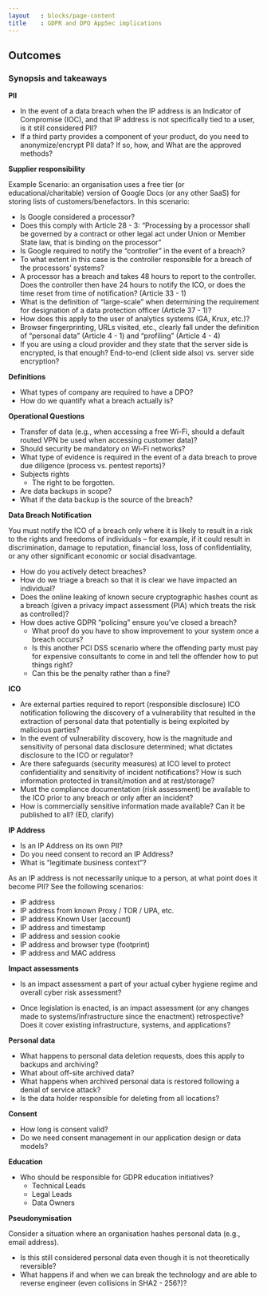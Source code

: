 ```yaml
---
layout   : blocks/page-content
title    : GDPR and DPO AppSec implications
---
```

## Outcomes

### Synopsis and takeaways

**PII**

  - In the event of a data breach when the IP address is an Indicator of Compromise (IOC), and that IP address is not specifically tied to a user, is it still considered PII?
  - If a third party provides a component of your product, do you need to anonymize/encrypt PII data? If so, how, and What are the approved methods?
  
**Supplier responsibility**

Example Scenario: an organisation uses a free tier (or educational/charitable) version of Google Docs (or any other SaaS) for storing lists of customers/benefactors. In this scenario:
  - Is Google considered a processor?
  - Does this comply with Article 28 - 3: “Processing by a processor shall be governed by a contract or other legal act under Union or Member State law, that is binding on the processor”
  - Is Google required to notify the “controller” in the event of a breach?
  - To what extent in this case is the controller responsible for a breach of the processors’ systems?
- A processor has a breach and takes 48 hours to report to the controller. Does the controller then have 24 hours to notify the ICO, or does the time reset from time of notification?  (Article 33 - 1)
- What is the definition of “large-scale” when determining the requirement for designation of a data protection officer (Article 37 - 1)?
- How does this apply to the user of analytics systems (GA, Krux, etc.)?
- Browser fingerprinting, URLs visited, etc., clearly fall under the definition of “personal data” (Article 4 - 1) and “profiling” (Article 4 - 4)
- If you are using a cloud provider and they state that the server side is encrypted, is that enough? End-to-end (client side also) vs. server side encryption?

**Definitions**

- What types of company are required to have a DPO?
- How do we quantify what a breach actually is?

**Operational Questions**

- Transfer of data (e.g., when accessing a free Wi-Fi, should a default routed VPN be used when accessing customer data)?
- Should security be mandatory on Wi-Fi networks?
- What type of evidence is required in the event of a data breach to prove due diligence (process vs. pentest reports)?
- Subjects rights
   - The right to be forgotten.
- Are data backups in scope?
- What if the data backup is the source of the breach?

**Data Breach Notification**

You must notify the ICO of a breach only where it is likely to result in a risk to the rights and freedoms of individuals – for example, if it could result in discrimination, damage to reputation, financial loss, loss of confidentiality, or any other significant economic or social disadvantage.

- How do you actively detect breaches?
- How do we triage a breach so that it is clear we have impacted an individual?
- Does the online leaking of known secure cryptographic hashes count as a breach (given a privacy impact assessment (PIA) which treats the risk as controlled)?
- How does active GDPR “policing” ensure you’ve closed a breach?
  - What proof do you have to show improvement to your system once a breach occurs?  
  - Is this another PCI DSS scenario where the offending party must pay for expensive consultants to come in and tell the offender how to put things right?  
   - Can this be the penalty rather than a fine?
   
**ICO**

- Are external parties required to report (responsible disclosure) ICO notification following the discovery of a vulnerability that resulted in the extraction of personal data that potentially is being exploited by malicious parties?
- In the event of vulnerability discovery, how is the magnitude and sensitivity of personal data disclosure determined; what dictates disclosure to the ICO or regulator?
- Are there safeguards (security measures) at ICO level to protect confidentiality and sensitivity of incident notifications? How is such information protected in transit/motion and at rest/storage?
- Must the compliance documentation (risk assessment) be available to the ICO prior to any breach or only after an incident?  
- How is commercially sensitive information made available?  Can it be published to all? (ED, clarify)

**IP Address**

- Is an IP Address on its own PII?
- Do you need consent to record an IP Address?
- What is “legitimate business context”?

As an IP address is not necessarily unique to a person, at what point does it become PII? See the following scenarios:

  - IP address
  - IP address from known Proxy / TOR / UPA, etc.
  - IP address Known User (account)
  - IP address and timestamp
  - IP address and session cookie
  - IP address and browser type (footprint)
  - IP address and MAC address

**Impact assessments**

- Is an impact assessment a part of your actual cyber hygiene regime and overall cyber risk assessment?

- Once legislation is enacted, is an impact assessment (or any changes made to systems/infrastructure since the enactment) retrospective?  Does it cover existing infrastructure, systems, and applications?

**Personal data**

- What happens to personal data deletion requests, does this apply to backups and archiving?  
- What about off-site archived data?  
- What happens when archived personal data is restored following a denial of service attack?  
- Is the data holder responsible for deleting from all locations?

**Consent**

- How long is consent valid?  
- Do we need consent management in our application design or data models?

**Education**

- Who should be responsible for GDPR education initiatives?
  - Technical Leads
  - Legal Leads
  - Data Owners

**Pseudonymisation**

Consider a situation where an organisation hashes personal data (e.g., email address).
- Is this still considered personal data even though it is not theoretically reversible? 
- What happens if and when we can break the technology and are able to reverse engineer (even collisions in SHA2 - 256?)?
